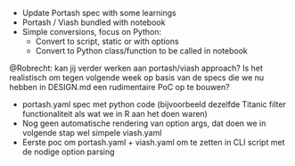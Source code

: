 
- Update Portash spec with some learnings
- Portash / Viash bundled with notebook
- Simple conversions, focus on Python:
  - Convert to script, static or with options
  - Convert to Python class/function to be called in notebook

@Robrecht: kan jij verder werken aan portash/viash approach? Is het realistisch om tegen volgende week op basis van de specs die we nu hebben in DESIGN.md een rudimentaire PoC op te bouwen?

* portash.yaml spec met python code (bijvoorbeeld dezelfde Titanic filter functionaliteit als wat we in R aan het doen waren)
* Nog geen automatische rendering van option args, dat doen we in volgende stap wel simpele viash.yaml 
* Eerste poc om portash.yaml + viash.yaml om te zetten in CLI script met de nodige option parsing
